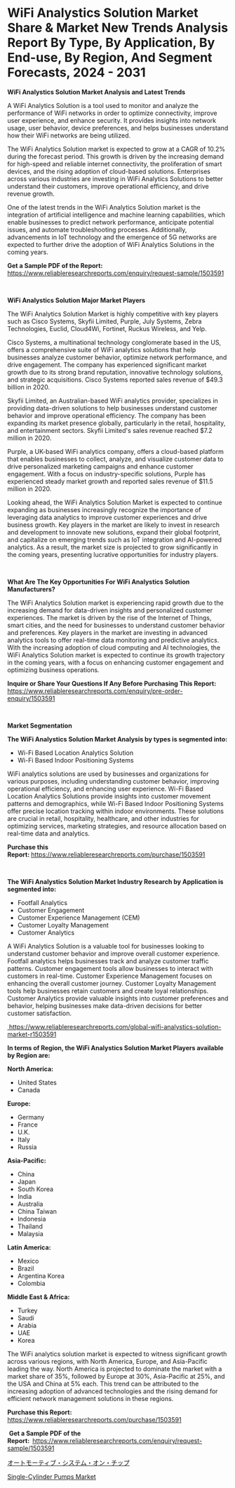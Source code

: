 <p><h1>WiFi Analystics Solution Market Share & Market New Trends Analysis Report By Type, By Application, By End-use, By Region, And Segment Forecasts, 2024 - 2031</h1></p><p><strong>WiFi Analystics Solution Market Analysis and Latest Trends</strong></p>
<p><p>A WiFi Analytics Solution is a tool used to monitor and analyze the performance of WiFi networks in order to optimize connectivity, improve user experience, and enhance security. It provides insights into network usage, user behavior, device preferences, and helps businesses understand how their WiFi networks are being utilized.</p><p>The WiFi Analytics Solution market is expected to grow at a CAGR of 10.2% during the forecast period. This growth is driven by the increasing demand for high-speed and reliable internet connectivity, the proliferation of smart devices, and the rising adoption of cloud-based solutions. Enterprises across various industries are investing in WiFi Analytics Solutions to better understand their customers, improve operational efficiency, and drive revenue growth.</p><p>One of the latest trends in the WiFi Analytics Solution market is the integration of artificial intelligence and machine learning capabilities, which enable businesses to predict network performance, anticipate potential issues, and automate troubleshooting processes. Additionally, advancements in IoT technology and the emergence of 5G networks are expected to further drive the adoption of WiFi Analytics Solutions in the coming years.</p></p>
<p><strong>Get a Sample PDF of the Report:&nbsp;</strong> <a href="https://www.reliableresearchreports.com/enquiry/request-sample/1503591">https://www.reliableresearchreports.com/enquiry/request-sample/1503591</a></p>
<p>&nbsp;</p>
<p><strong>WiFi Analystics Solution Major Market Players</strong></p>
<p><p>The WiFi Analytics Solution Market is highly competitive with key players such as Cisco Systems, Skyfii Limited, Purple, July Systems, Zebra Technologies, Euclid, Cloud4Wi, Fortinet, Ruckus Wireless, and Yelp. </p><p>Cisco Systems, a multinational technology conglomerate based in the US, offers a comprehensive suite of WiFi analytics solutions that help businesses analyze customer behavior, optimize network performance, and drive engagement. The company has experienced significant market growth due to its strong brand reputation, innovative technology solutions, and strategic acquisitions. Cisco Systems reported sales revenue of $49.3 billion in 2020.</p><p>Skyfii Limited, an Australian-based WiFi analytics provider, specializes in providing data-driven solutions to help businesses understand customer behavior and improve operational efficiency. The company has been expanding its market presence globally, particularly in the retail, hospitality, and entertainment sectors. Skyfii Limited's sales revenue reached $7.2 million in 2020.</p><p>Purple, a UK-based WiFi analytics company, offers a cloud-based platform that enables businesses to collect, analyze, and visualize customer data to drive personalized marketing campaigns and enhance customer engagement. With a focus on industry-specific solutions, Purple has experienced steady market growth and reported sales revenue of $11.5 million in 2020.</p><p>Looking ahead, the WiFi Analytics Solution Market is expected to continue expanding as businesses increasingly recognize the importance of leveraging data analytics to improve customer experiences and drive business growth. Key players in the market are likely to invest in research and development to innovate new solutions, expand their global footprint, and capitalize on emerging trends such as IoT integration and AI-powered analytics. As a result, the market size is projected to grow significantly in the coming years, presenting lucrative opportunities for industry players.</p></p>
<p>&nbsp;</p>
<p><strong>What Are The Key Opportunities For WiFi Analystics Solution Manufacturers?</strong></p>
<p><p>The WiFi Analytics Solution market is experiencing rapid growth due to the increasing demand for data-driven insights and personalized customer experiences. The market is driven by the rise of the Internet of Things, smart cities, and the need for businesses to understand customer behavior and preferences. Key players in the market are investing in advanced analytics tools to offer real-time data monitoring and predictive analytics. With the increasing adoption of cloud computing and AI technologies, the WiFi Analytics Solution market is expected to continue its growth trajectory in the coming years, with a focus on enhancing customer engagement and optimizing business operations.</p></p>
<p><strong>Inquire or Share Your Questions If Any Before Purchasing This Report:</strong> <a href="https://www.reliableresearchreports.com/enquiry/pre-order-enquiry/1503591">https://www.reliableresearchreports.com/enquiry/pre-order-enquiry/1503591</a></p>
<p>&nbsp;</p>
<p><strong>Market Segmentation</strong></p>
<p><strong>The WiFi Analystics Solution Market Analysis by types is segmented into:</strong></p>
<p><ul><li>Wi-Fi Based Location Analytics Solution</li><li>Wi-Fi Based Indoor Positioning Systems</li></ul></p>
<p><p>WiFi analytics solutions are used by businesses and organizations for various purposes, including understanding customer behavior, improving operational efficiency, and enhancing user experience. Wi-Fi Based Location Analytics Solutions provide insights into customer movement patterns and demographics, while Wi-Fi Based Indoor Positioning Systems offer precise location tracking within indoor environments. These solutions are crucial in retail, hospitality, healthcare, and other industries for optimizing services, marketing strategies, and resource allocation based on real-time data and analytics.</p></p>
<p><strong>Purchase this Report:&nbsp;</strong><a href="https://www.reliableresearchreports.com/purchase/1503591">https://www.reliableresearchreports.com/purchase/1503591</a></p>
<p>&nbsp;</p>
<p><strong>The WiFi Analystics Solution Market Industry Research by Application is segmented into:</strong></p>
<p><ul><li>Footfall Analytics</li><li>Customer Engagement</li><li>Customer Experience Management (CEM)</li><li>Customer Loyalty Management</li><li>Customer Analytics</li></ul></p>
<p><p>A WiFi Analytics Solution is a valuable tool for businesses looking to understand customer behavior and improve overall customer experience. Footfall analytics helps businesses track and analyze customer traffic patterns. Customer engagement tools allow businesses to interact with customers in real-time. Customer Experience Management focuses on enhancing the overall customer journey. Customer Loyalty Management tools help businesses retain customers and create loyal relationships. Customer Analytics provide valuable insights into customer preferences and behavior, helping businesses make data-driven decisions for better customer satisfaction.</p></p>
<p><a href="https://www.reliableresearchreports.com/global-wifi-analystics-solution-market-r1503591">&nbsp;https://www.reliableresearchreports.com/global-wifi-analystics-solution-market-r1503591</a></p>
<p><strong>In terms of Region, the WiFi Analystics Solution Market Players available by Region are:</strong></p>
<p>
    <p> <strong> North America: </strong>
        <ul>
            <li>United States</li>
            <li>Canada</li>
        </ul>
        </p> 
    <p> <strong> Europe: </strong>
        <ul>
            <li>Germany</li>
            <li>France</li>
            <li>U.K.</li>
            <li>Italy</li>
            <li>Russia</li>
        </ul>
        </p> 
    <p> <strong> Asia-Pacific: </strong>
        <ul>
            <li>China</li>
            <li>Japan</li>
            <li>South Korea</li>
            <li>India</li>
            <li>Australia</li>
            <li>China Taiwan</li>
            <li>Indonesia</li>
            <li>Thailand</li>
            <li>Malaysia</li>
        </ul>
        </p> 
    <p> <strong> Latin America: </strong>
        <ul>
            <li>Mexico</li>
            <li>Brazil</li>
            <li>Argentina Korea</li>
            <li>Colombia</li>
        </ul>
        </p> 
    <p> <strong> Middle East & Africa: </strong>
        <ul>
            <li>Turkey</li>
            <li>Saudi</li>
            <li>Arabia</li>
            <li>UAE</li>
            <li>Korea</li>
        </ul>
    </p>
    </p>
<p><p>The WiFi analytics solution market is expected to witness significant growth across various regions, with North America, Europe, and Asia-Pacific leading the way. North America is projected to dominate the market with a market share of 35%, followed by Europe at 30%, Asia-Pacific at 25%, and the USA and China at 5% each. This trend can be attributed to the increasing adoption of advanced technologies and the rising demand for efficient network management solutions in these regions.</p></p>
<p><strong>Purchase this Report: </strong><a href="https://www.reliableresearchreports.com/purchase/1503591">https://www.reliableresearchreports.com/purchase/1503591</a></p>
<p>&nbsp;<strong>Get a Sample PDF of the Report:&nbsp;&nbsp;</strong><a href="https://www.reliableresearchreports.com/enquiry/request-sample/1503591">https://www.reliableresearchreports.com/enquiry/request-sample/1503591</a></p>
<p><strong></strong></p>
<p><p><a href="https://github.com/LeoraEber/Market-Research-Report-List-1/blob/main/530821294949.md">オートモーティブ・システム・オン・チップ</a></p><p><a href="https://github.com/sofayahoo2023/Market-Research-Report-List-4/blob/main/single-cylinder-pumps-market.md">Single-Cylinder Pumps Market</a></p></p>